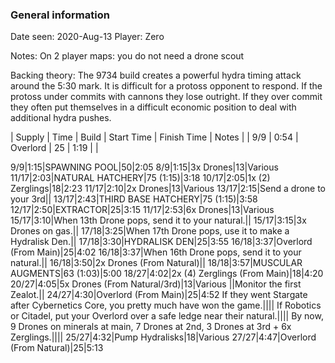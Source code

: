 ### General information

Date seen: 2020-Aug-13
Player: Zero

Notes: On 2 player maps: you do not need a drone scout

Backing theory:
The 9734 build creates a powerful hydra timing attack around the 5:30 mark. It is difficult for a protoss opponent to respond.
If the protoss under commits with cannons they lose outright. If they over commit they often put themselves in a difficult economic position to deal with additional hydra pushes.

| Supply | Time | Build | Start Time | Finish Time | Notes |
| 9/9 |	0:54 | Overlord | 25 | 1:19 | |




9/9|1:15|SPAWNING POOL|50|2:05
8/9|1:15|3x Drones|13|Various
11/17|2:03|NATURAL HATCHERY|75 (1:15)|3:18
10/17|2:05|1x (2) Zerglings|18|2:23
11/17|2:10|2x Drones|13|Various
13/17|2:15|Send a drone to your 3rd||
13/17|2:43|THIRD BASE HATCHERY|75 (1:15)|3:58
12/17|2:50|EXTRACTOR|25|3:15
11/17|2:53|6x Drones|13|Various
15/17|3:10|When 13th Drone pops, send it to your natural.||
15/17|3:15|3x Drones on gas.||
17/18|3:25|When 17th Drone pops, use it to make a Hydralisk Den.||
17/18|3:30|HYDRALISK DEN|25|3:55
16/18|3:37|Overlord (From Main)|25|4:02
16/18|3:37|When 16th Drone pops, send it to your natural.||
16/18|3:50|2x Drones (From Natural)||
18/18|3:57|MUSCULAR AUGMENTS|63 (1:03)|5:00
18/27|4:02|2x (4) Zerglings (From Main)|18|4:20
20/27|4:05|5x Drones (From Natural/3rd)|13|Various
||Monitor the first Zealot.||
24/27|4:30|Overlord (From Main)|25|4:52
If they went Stargate after Cybernetics Core, you pretty much have won the game.||||
If Robotics or Citadel, put your Overlord over a safe ledge near their natural.||||
By now, 9 Drones on minerals at main, 7 Drones at 2nd, 3 Drones at 3rd + 6x Zerglings.||||
25/27|4:32|Pump Hydralisks|18|Various
27/27|4:47|Overlord (From Natural)|25|5:13